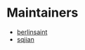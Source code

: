 # Maintainers


- [berlinsaint](https://github.com/berlinsaint)
- [sqjian](https://github.com/sqjian)
